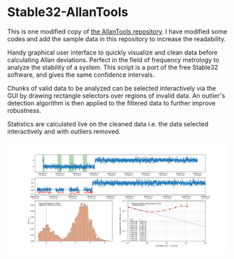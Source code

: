 # Stable32-AllanTools
This is one modified copy of [the AllanTools repository](https://github.com/amv213/Stable32-AllanTools). I have modified some codes and add the sample data in this repository to increase the readability.

Handy graphical user interface to quickly visualize and clean data before calculating Allan deviations. Perfect in the field of frequency metrology to analyze the stability of a system. This script is a port of the free Stable32 software, and gives the same confidence intervals. 

Chunks of valid data to be analyzed can be selected interactively via the GUI by drawing rectangle selectors over regions of invalid data. An outlier's detection algorithm is then applied to the filtered data to further improve robustness.

Statistics are calculated live on the cleaned data i.e. the data selected interactively and with outliers removed.

![python GUI output](allan_tools_demo.png)
